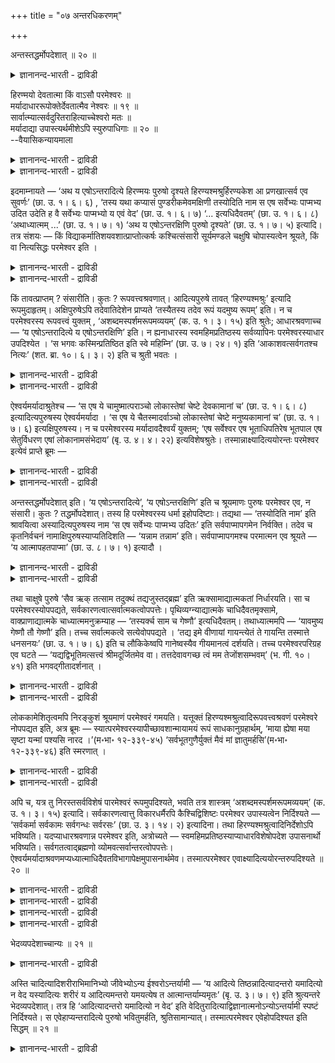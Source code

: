 +++
title = "०७ अन्तरधिकरणम्"

+++

अन्तस्तद्धर्मोपदेशात् ॥ २० ॥  
<details><summary>ज्ञानानन्द-भारती - द्राविडी</summary>

अन्दस्तत्तर्मोबदेसात् ॥ २० ॥
</details>

हिरण्मयो देवतात्मा किं वाऽसौ परमेश्वरः ॥  
मर्यादाधाररूपोक्तेर्देवतात्मैव नेश्वरः ॥ १९ ॥  
सार्वात्म्यात्सर्वदुरितराहित्याच्चेश्वरो मतः ॥  
मर्यादाद्या उपास्त्यर्थमीशेऽपि स्युरुपाधिगाः ॥ २० ॥  
--वैयासिकन्यायमाला

<details><summary>ज्ञानानन्द-भारती - द्राविडी</summary>

हिरण्मयर् (तङ्गत्तैप् पोल् पिरगासिप्पवर्) ऎऩ्बदु तेवदा स्वरूबमायुळ्ळवरा? अल्लदु इवरुक्कुम् मेलाऩ ईसुवररा? ऎल्लै, आदारम्, रूबम् इवै सॊल्लप् पट्टिरुप्पदाल् तेवदात्मादाऩ्, ईसुवरर् अल्ल।
</details>

<details><summary>ज्ञानानन्द-भारती - द्राविडी</summary>

ऎल्लावऱ्ऱिऱ्कुम् आत्मावायिरुक्कुम् तऩ्मै युळ्ळ तिऩालुम, ऎन्द विद तोषमुमऱ्ऱ तऩ्मैयुळ्ळदालुम् ईसुवरर्दाऩ् ऎऩ्ऱु तीर्माऩिक्कप् पडुगिऱदु। ऎल्लै मुदलि यवै ईसुवररिडत्तिलुम, उबासऩै सॆय्य वेण्डियदऱ्काग उबादिगळिलुळ्ळवैयाग एऱ्पडलाम्।
</details>

इदमाम्नायते — ‘अथ य एषोऽन्तरादित्ये हिरण्मयः पुरुषो दृश्यते हिरण्यश्मश्रुर्हिरण्यकेश आ प्रणखात्सर्व एव सुवर्णः’ (छा. उ. १। ६। ६) , ‘तस्य यथा कप्यासं पुण्डरीकमेवमक्षिणी तस्योदिति नाम स एष सर्वेभ्यः पाप्मभ्य उदित उदेति ह वै सर्वेभ्यः पाप्मभ्यो य एवं वेद’ (छा. उ. १। ६। ७) ‘... इत्यधिदैवतम्’ (छा. उ. १। ६। ८) ‘अथाध्यात्मम् ...’ (छा. उ. १। ७। १) ‘अथ य एषोऽन्तरक्षिणि पुरुषो दृश्यते’ (छा. उ. १। ७। ५) इत्यादि। तत्र संशयः — किं विद्याकर्मातिशयवशात्प्राप्तोत्कर्षः कश्चित्संसारी सूर्यमण्डले चक्षुषि चोपास्यत्वेन श्रूयते, किं वा नित्यसिद्धः परमेश्वर इति ।

<details><summary>ज्ञानानन्द-भारती - द्राविडी</summary>

(सान्दोक्य उबनिषत्तिल् मुदलावदु अत्या यत्तिल् 'पुळ्ळिऩ्' ऎऩ्ऱु आरम्बित्तु आदित्य मण्डलत्तिलुम्, कण्णिलुम् ओर् पुरुषऩै उबासिक् कुम्बडियाग सॊल्लियिरुक्किऱदु। अदु इन्द अदिगरणत् तिऱ्कु विषयम्। इन्द पुरुषऩ् जीवऩा? परमेस्वरऩा ऎऩ्ऱु सन्देहम्। उरुवम्, आदारम्, ऎल्लै मुदलियदु सॊल्लियिरुप्पदाल् इवै प्रह्मत्तिऱ्कुक् किडैया ताऩदाल् तेवदा उरुवम् कॊण्ड जीवऩ् ऎऩ्ऱु पूर्वबक्षम्। ऎल्लामाग इरुप्पदु, ऎल्लाप् पाबङ्गळु मऱ्ऱदु। इवै ईसुवरऩिडम्दाऩ् पॊरुन्दुम् जीवऩिडम् पॊरुन्दादु। आगैयाल् इन्दप् पुरुषऩ् ईसुवरऩ्दाऩ्। उरुवम्, आदारम्, ऎल्लै मुदलियवै उबादियैयॊट्टि उबासऩत्तिऱ्काग ईसुवरऩिडत्तिलुम् काणप्पडलाम्)।
</details>

<details><summary>ज्ञानानन्द-भारती - द्राविडी</summary>

"पिऱगु ऎन्द इवर् आदित्यऩुक्कु उळ्ळे स्वर्णमयमाय्, स्वर्णमीसैयुडऩ्, स्वर्ण केसत् तुडऩ्, नगम् वरैयिल् ऎल्लामे स्वर्णमाय्, पुरुषर् काणप्पडुगिऱारो। कबियिऩ् आसऩम् ऎप्पडियो अप्पडियुळ्ळ सॆन्दामरैबोल अवरुडैय कण्गळ्; अवरुक्कु उत् (मेलुळ्ळवर्) ऎऩ्ऱु पॆयर्; अन्द इवर् ऎल्ला पाबङ्गळिलिरुन्दुम् मेल् पोऩवर्। ऎवऩ् इव्विदम् अऱिगिऱाऩो अवऩुम् निच्चयमाग ऎल्ला पाबङ्गळिलिरुन्दुम् मेल् पोगिऱाऩ् ऎऩ्ऱु तेवदा विषयमाग" (सान् १-६-६, ७, ८) ऎऩ्ऱुम्, "इऩि सरीर विषयमाग। ऎन्द इवर् कण्णिल् उळ्ळे पुरुषर् काणप्पडुगिऱारो" (सान्।१-१-७, ५) ऎऩ्ऱुम् इदु सॊल्लप्पडुगिऱदु। अङ्गे संसयम्: सेषमाऩ वित्यै कर्माक्कळिऩ् वसत्तिऩाल् मेऩ्मै अडैन्दुळ्ळ ऒरु संसारि सूर्यमण्डलत्तिलुम् कण्णिलुम् उबासिक् कप्पड वेण्डियवरागच् चॊल्लप्पडुगिऱारा? अल्लदु ऎप्पॊऴुदुम् निलैत्तिरुक्कुम् परमात्मावा? ऎऩ्ऱु।
</details>

किं तावत्प्राप्तम् ? संसारीति। कुतः ? रूपवत्त्वश्रवणात्। आदित्यपुरुषे तावत् ‘हिरण्यश्मश्रुः’ इत्यादि रूपमुदाहृतम्। अक्षिपुरुषेऽपि तदेवातिदेशेन प्राप्यते ‘तस्यैतस्य तदेव रूपं यदमुष्य रूपम्’ इति। न च परमेश्वरस्य रूपवत्त्वं युक्तम् , ‘अशब्दमस्पर्शमरूपमव्ययम्’ (क. उ. १। ३। १५) इति श्रुतेः; आधारश्रवणाच्च — ‘य एषोऽन्तरादित्ये य एषोऽन्तरक्षिणि’ इति। न ह्यनाधारस्य स्वमहिमप्रतिष्ठस्य सर्वव्यापिनः परमेश्वरस्याधार उपदिश्येत । ‘स भगवः कस्मिन्प्रतिष्ठित इति स्वे महिम्नि’ (छा. उ. ७। २४। १) इति ‘आकाशवत्सर्वगतश्च नित्यः’ (शत. ब्रा. १०। ६। ३। २) इति च श्रुती भवतः ।

<details><summary>ज्ञानानन्द-भारती - द्राविडी</summary>

पूर्वबक्षम्: ऎदु न्यायम्? संसारि ऎऩ्ऱु, एऩ्? रूबमुडैयवराग सॊल्लियिरुप्पदाल्। आदित्य पुरुष विषयत्तिल् स्वर्णमयमाऩ मीसैयुळ्ळवऩ् ऎऩ्बदु मुदलिय रूबम् सॊल्लप्पट्टेयिरुक्किऱदु। कण्णिलुळ्ळ पुरुषऩ् विषयत्तिल् “अवरुक्कु ऎन्द रूबमो अदुवे इन्द अवरुक्कुम् रूबम्" ऎऩ्ऱु अदे रूबम् अदिदेसत्तिऩाल् किडैक्किऱदु। "सप्तमऱ्ऱदु, स्पर्समऱ्ऱदु, रूबमऱ्ऱदु, नासमऱ्ऱदु" (काडग।१-३-१५) ऎऩ्ऱ सुरुदियिऩाल् परमेसुवररुक्कु रूबमुळ्ळ तऩ्मै पॊरुन्दादु।
</details>

<details><summary>ज्ञानानन्द-भारती - द्राविडी</summary>

आदारम् सॊल्लियिरुप्पदालुम्: "ऎन्द इवर् आदित्यऩिल् उळ्ळे”, “ऎन्द इवर् कण्णिल् उळ्ळे" ऎऩ्ऱु। आदारमऱ्ऱवराय्, तऩ् महिमैयिलेये निलैत्तवराय्, ऎल्लावऱ्ऱैयुम् वियाबिप्पवरायुळ्ळ परमेसुवररुक्कु आदारम् उबदेसिक्कप्पडमाट्टादु। “हे पगवऩ्, अवर् ऎदिल् निलैत्तिरुक्किऱार् ऎऩ्ऱु ; तऩ् महिमैयिल्" (सान् ७-२४-१) ऎऩ्ऱुम्, “आगासत्तैप्पोल ऎङ्गुमुळ्ळवर् नित्यर्" ऎऩ्ऱुम् सुरुदिगळ् इरुक्किऩ्ऱऩ।
</details>

ऐश्वर्यमर्यादाश्रुतेश्च — ‘स एष ये चामुष्मात्पराञ्चो लोकास्तेषां चेष्टे देवकामानां च’ (छा. उ. १। ६। ८) इत्यादित्यपुरुषस्य ऐश्वर्यमर्यादा । ‘स एष ये चैतस्मादर्वाञ्चो लोकास्तेषां चेष्टे मनुष्यकामानां च’ (छा. उ. १। ७। ६) इत्यक्षिपुरुषस्य। न च परमेश्वरस्य मर्यादावदैश्वर्यं युक्तम्; ‘एष सर्वेश्वर एष भूताधिपतिरेष भूतपाल एष सेतुर्विधरण एषां लोकानामसंभेदाय’ (बृ. उ. ४। ४। २२) इत्यविशेषश्रुतेः। तस्मान्नाक्ष्यादित्ययोरन्तः परमेश्वर इत्येवं प्राप्ते ब्रूमः —

<details><summary>ज्ञानानन्द-भारती - द्राविडी</summary>

ऐसुवर्यत्तिऱ्कु ऎल्लै सॊल्लियिरुप्पदालुम्, “अदऱ्कु अप्पाल् ऎन्द लोगङ्गळ् उण्डो, अवैगळुक्कुम् तेवर्गळुडैय कामऩैक्कुळ्ळ विषयङ्गळुक्कुम् अन्द इवर् आळुबवराय् इरुक्किऱार्” ऎऩ्ऱु आदित्य पुरुषऩुडैय ऐसुवर्यत्तिऱ्कु ऎल्लै; “इदऱ्कु इप्पाल् ऎन्द लोगङ्गळ् उण्डो अवैगळुक्कुम्, मऩुष्यर्गळुडैय कामऩैक्कुळ्ळ विषयङ्गळुक्कुम् अन्द इवर् आळुबवराय् इरुक्किऱार्” ऎऩ्ऱु अक्षि (कण्णिलुळ्ळ) पुरुषऩुडैय ऐसुवर्यत्तिऱ्कु ऎल्लै। परमेसुवररुक्को ऎल्लै युडैय ऐसुवर्यम् युक्तमागादु। “इवर् ऎल्लावऱ्ऱिऱ्कुम् ईसुवरर्, ऎल्लाप्पिराणिगळुक्कुम् अदिबदि, ऎल्लाप् पिराणिगळैयुम् परिबालिप्पवर्, इवर् नऩ्गु ताङ्गुम् अणै। इन्द उलगङ्गळ् कलन्दुविडामल् इरुप्पदऱ्काग" (पिरुहत् ४-४-२२) ऎऩ्ऱु पॊदुवाग सुरुदि इरुप्पदाल्।
</details>

<details><summary>ज्ञानानन्द-भारती - द्राविडी</summary>

आगैयाल् कण् आदित्यऩ् इवैगळिल् उळ्ळेयिरुप्पदु परमेसुवरर् इल्लै।
</details>

अन्तस्तद्धर्मोपदेशात् इति। ‘य एषोऽन्तरादित्ये’, ‘य एषोऽन्तरक्षिणि’ इति च श्रूयमाणः पुरुषः परमेश्वर एव, न संसारी। कुतः ? तद्धर्मोपदेशात्। तस्य हि परमेश्वरस्य धर्मा इहोपदिष्टाः। तद्यथा — ‘तस्योदिति नाम’ इति श्रावयित्वा अस्यादित्यपुरुषस्य नाम ‘स एष सर्वेभ्यः पाप्मभ्य उदितः’ इति सर्वपाप्मापगमेन निर्वक्ति। तदेव च कृतनिर्वचनं नामाक्षिपुरुषस्याप्यतिदिशति — ‘यन्नाम तन्नाम’ इति। सर्वपाप्मापगमश्च परमात्मन एव श्रूयते — ‘य आत्मापहतपाप्मा’ (छा. उ. ८। ७। १) इत्यादौ ।

<details><summary>ज्ञानानन्द-भारती - द्राविडी</summary>

सित्तान्दम्: ऎऩ्ऱु इव्विदम् एऱ्पडुम्बोदु सॊल्गिऱोम्। 'उळ्ळेयिरुप्पवर्, (परमेसुवरर्) अवरुडैय तर्मम् उबदेसित्तु इरुप्पदाल्’, ‘ऎन्द इवर् आदित्यऩिल् उळ्ळे' 'ऎन्द इवर् कण्णिल् उळ्ळे' ऎऩ्ऱुम् सॊल्लप्पडुम् पुरुषर् परमेसुवरर्दाऩ्, संसारियल्ल। एऩ्? 'अवरुडैय तर्मम् उबदेसिक् कप्पट्टिरुप्पदाल्”, अन्दप् परमेसुवररुडैय धर्मङ्गळ् अल्लवा इङ्गे उबदेसिक्कप्पट्टिरुक्किऩ्ऱऩ?
</details>

<details><summary>ज्ञानानन्द-भारती - द्राविडी</summary>

अदु ऎप्पडियॆऩ्ऱाल्, ‘अवरुक्कु उत् ऎऩ्ऱु पॆयर्' ऎऩ्ऱु इन्द आदित्य पुरुषऩुडैय पॆयरै सॊल्लिविट्टु, “अन्द इवर् ऎल्ला पाबङ्गळिलिरुन्दुम् मेल् पोऩवर्” ऎऩ्ऱु ऎल्ला पाबङ्गळुम् पोऩवराग ऎडुत्तुच्चॊल्गिऱदु। ऎडुत्तुच् चॊऩ्ऩ अन्द पॆयरैये अक्षिबुरुषऩुक्कु ‘ऎदु (अवरुक्कु) पॆयरो अदुवे (इवरुक्कु) पॆयर्' ऎऩ्ऱु अदिदेसम् सॆय्गिऱदु। ऎल्लाप् पाबङ्गळुम् विलगियिरुप्पदो परमात्मा विऱ्कुत्ताऩ् सॊल्लप् पट्टिरुक्किऱदु। ‘ऎन्द आत्मा पाबम् विलगिऩवरो' (सान्।८-७-१) ऎऩ्बदु मुदलियदिल्।
</details>

तथा चाक्षुषे पुरुषे ‘सैव ऋक् तत्साम तदुक्थं तद्यजुस्तद्ब्रह्म’ इति ऋक्सामाद्यात्मकतां निर्धारयति। सा च परमेश्वरस्योपपद्यते, सर्वकारणत्वात्सर्वात्मकत्वोपपत्तेः। पृथिव्यग्न्याद्यात्मके चाधिदैवतमृक्सामे, वाक्प्राणाद्यात्मके चाध्यात्ममनुक्रम्याह — ‘तस्यर्क्च साम च गेष्णौ’ इत्यधिदैवतम्। तथाध्यात्ममपि — ‘यावमुष्य गेष्णौ तौ गेष्णौ’ इति। तच्च सर्वात्मकत्वे सत्येवोपपद्यते । ‘तद्य इमे वीणायां गायन्त्येतं ते गायन्ति तस्मात्ते धनसनयः’ (छा. उ. १। ७। ६) इति च लौकिकेष्वपि गानेष्वस्यैव गीयमानत्वं दर्शयति। तच्च परमेश्वरपरिग्रह एव घटते — ‘यद्यद्विभूतिमत्सत्त्वं श्रीमदूर्जितमेव वा। तत्तदेवावगच्छ त्वं मम तेजोंशसम्भवम्’ (भ. गी. १०। ४१) इति भगवद्गीतादर्शनात् ।

<details><summary>ज्ञानानन्द-भारती - द्राविडी</summary>

अप्पडिये कण्णिलुळ्ळ पुरुषर् विषयमाय् ‘अदुदाऩ् रिक्, अदुसामम्, अदु उक्तम्, अदु यजुस्, अदु पिरह्मम्' ऎऩ्ऱु रुक्, सामम् मुदलिय तऩ्मैयुळ्ळदै तीर्माऩिक्किऱदु; अदु परमेसुवररिडम् पॊरुन्दुम्, ऎल्लावऱ्ऱिऱ्कुम् कारणमायिरुप्पदाल् ऎल्लामायु मिरुक्कुम् तऩ्मै पॊरुन्दुमादलाल् तेवर् सम्बन्दमाग रिक्कैयुम्, सामत्तैयुम्, पिरुदिवी अक्ऩि मुदलाऩ स्वरूबमागवुम् सरीर सम्बन्दमाग वाक्कु, पिराणऩ् मुदलाऩ स्वरूबमागवुम् आरम्बित्तु 'अवरुक्कु रिक्कुम्, साममुम् केष्णम्' ऎऩऱु तेवदा सम्बन्दम्, अप्पडिये सरीर सम्बन्दमुम् 'अवरुक्कुम् ऎन्द इरण्डुम् केष्णमो अवै (इवरुक्कुम्) केष्णम्' ऎऩ्ऱु इदुवुम् ऎल्लावऱ्ऱिऱ्कुमे आत्मावा यिरुप् पवरिडत्तिल् ताऩ् पॊरुन्दुम्।
</details>

<details><summary>ज्ञानानन्द-भारती - द्राविडी</summary>

‘आगैयाल् ऎन्द इवर्गळ् वीणैयिल् काऩम् सॆय्गिऱार्गळो, अवर्गळ् इवरै काऩम् सॆय्गिऱार्गळ्। आगैयाल् अवर्गळ् सॆल्वमुळ्ळवर्गळाग इरुक्किऱार्गळ्' (सान्। १-७-६) ऎऩ्ऱु उलगत्तिलुळ्ळ काऩङ्गळिल् कूड इवरुक्के पाडप्पडुम् तऩ्मैयैक् काट्टुगिऱदु। अदुवुम् परमेसुवरऩ् ऎऩऱु ऎडुत्तुक्कॊण्डाल्दाऩ् पॊरुन्दुम्। 'ऎन्द ऎन्द पिराणि महिमैयुळ्ळदायो, सॆल्वमुळ्ळदायो, पलमुळ्ळ तायो इरुक्किऱदो, अदु अदु ऎऩ्ऩुडैय तेजसिऩ् अंसत्तिऩाल् एऱ्पट्टदुदाऩ् ऎऩ्ऱु नी अऱिन्दुगॊळ्' (कीदै १०-४१) ऎऩ्ऱु पगवत्कीदैयिल् काणुवदाल्।
</details>

लोककामेशितृत्वमपि निरङ्कुशं श्रूयमाणं परमेश्वरं गमयति। यत्तूक्तं हिरण्यश्मश्रुत्वादिरूपवत्त्वश्रवणं परमेश्वरे नोपपद्यत इति, अत्र ब्रूमः — स्यात्परमेश्वरस्यापीच्छावशान्मायामयं रूपं साधकानुग्रहार्थम्, ‘माया ह्येषा मया सृष्टा यन्मां पश्यसि नारद ।’(म॰भा॰ १२-३३९-४५) ‘सर्वभूतगुणैर्युक्तं मैवं मां ज्ञातुमर्हसि’(म॰भा॰ १२-३३९-४६) इति स्मरणात् ।

<details><summary>ज्ञानानन्द-भारती - द्राविडी</summary>

लोगङ्गळ् कामङ्गळ् इवैगळै आळुबवरा यिरुक्कुम् तऩ्मैयुम् निरङ्गुसमाग (तडैयऩ्ऩियिल् पिऱरुक्कु अदीऩमिल्लामल्) सॆल्लप्पडुवदुम् परमेसु वररैये अऱिविक्किऱदु।
</details>

<details><summary>ज्ञानानन्द-भारती - द्राविडी</summary>

स्वर्णमीसैयुडैयदु मुदलिय रूबम् सॊल्लि यिरुप्पदु परमेसुवररिडत्तिल् पॊरुन्दादु ऎऩ्ऱु ऎदु सॊल्लप्पडुगिऱदो, अव्विषयत्तिल् सॊल्गिऱोम्: परमेसुवररुक्कुक्कूड इष्टप्पट्टाल् सादगर्गळिऩ् अऩुक्रहत्तिऩ् पॊरुट्टु मायामयमाऩ रूबम् इरुक्कलाम्। “हे नारदा, ऎल्लाप् पिराणिगळुडैय कुणङ्गळोडु सेर्न्ददाग ऎप्पडि ऎऩ्ऩैप् पार्क्किऱायो, इदुवो ऎऩ्ऩाल् स्रुष्टिक्कप् पट्टिरुक्कुम् मायै; ऎऩ्ऩै इव्विदमे ऎऩ्ऱु निऩैत्तुविडादे" ऎऩ्ऱु स्मरिक्कप्पट्टिरुप्पदाल्,
</details>

अपि च, यत्र तु निरस्तसर्वविशेषं पारमेश्वरं रूपमुपदिश्यते, भवति तत्र शास्त्रम् ‘अशब्दमस्पर्शमरूपमव्ययम्’ (क. उ. १। ३। १५) इत्यादि। सर्वकारणत्वात्तु विकारधर्मैरपि कैश्चिद्विशिष्टः परमेश्वर उपास्यत्वेन निर्दिश्यते — ‘सर्वकर्मा सर्वकामः सर्वगन्धः सर्वरसः’ (छा. उ. ३। १४। २) इत्यादिना। तथा हिरण्यश्मश्रुत्वादिनिर्देशोऽपि भविष्यति। यदप्याधारश्रवणान्न परमेश्वर इति, अत्रोच्यते — स्वमहिमप्रतिष्ठस्याप्याधारविशेषोपदेश उपासनार्थो भविष्यति। सर्वगतत्वाद्ब्रह्मणो व्योमवत्सर्वान्तरत्वोपपत्तेः। ऐश्वर्यमर्यादाश्रवणमप्यध्यात्माधिदैवतविभागापेक्षमुपासनार्थमेव। तस्मात्परमेश्वर एवाक्ष्यादित्ययोरन्तरुपदिश्यते ॥ २० ॥

<details><summary>ज्ञानानन्द-भारती - द्राविडी</summary>

मेलुम्, ऎङ्गे ऎव्विद विसेषमुमऱ्ऱ परमेसुवररुडैय रूबम् उबदेसिक्कप्पडुगिऱदो, अङ्गे "सप्तमऱ्ऱदु, स्पर्समऱ्ऱदु, रूबमऱ्ऱदु, नासमऱ्ऱदु" ऎऩ्बदु मुदलाऩ सास्तिरम् इरुक्कुम्। ऎल्लावऱ्ऱिऱ्कुम् कारणमायिरुप्पदिऩाल्, सिल विगारङ्गळिऩ् तर्मङ्गळुडऩुम् कूडिऩवराग, परमेसुवरर् उबासिक्क वेण्डियवरागक् कुऱिप्पिडप्पडुगिऱार्, "ऎल्ला कर्मावुमुळ्ळवर्; ऎल्लाक् कामङ्गळुमुळ्ळवर्, ऎल्ला कन्दमुमुळ्ळवर्, ऎल्ला रसमुमुळ्ळवर्" (सान्। ३-१४-२) ऎऩ्बदु मुदलियदाल्, अव्विदमे स्वर्णमीसैयुडैयदु मुदलियदैक् कुऱिप्पिडुवदुम् इरुक्कुम्।
</details>

<details><summary>ज्ञानानन्द-भारती - द्राविडी</summary>

आदारम् सॊल्लप्पट्टिरुप्पदालुम् परमेसुवरर् इल्लै ऎऩ्बदु ऎदुवो, अव्विषयत्तिल् सॊल्गिऱोम्। तऩ् महिमैयिल् निलैत्तिरुप्पवरुक्कुक्कूड उबासऩैक्काग विसेषमाऩ आदारत्तै उबदेसिप्पदु उणडु, पिरह्मम् आगासम्बोल ऎङ्गुमिरुप्पदाल् ऎल्लावऱ्ऱिऱ्कुम् उळ्ळेयिरुक्कुम् तऩ्मैयुम् पॊरुन्दक्कूडियदाल्।
</details>

<details><summary>ज्ञानानन्द-भारती - द्राविडी</summary>

ऐसुवर्यत्तिऱ्कु ऎल्लै सॊल्लियिरुप्पदुम्गूड उबासऩैक्कागवे अत्यात्मम् अदिदैवदमॆऩ्ऱु पिरिप्पदै अबेक्षित्तु एऱ्पट्टदु।
</details>

<details><summary>ज्ञानानन्द-भारती - द्राविडी</summary>

आगैयाल् परमेसुवरर्दाऩ् कण्णिलुम् आदित्यऩिडत्तिलुम् उळ्ळे इरुप्पदाग उबदेसिक् कप्पट्टिरुक्किऱदु।
</details>

भेदव्यपदेशाच्चान्यः ॥ २१ ॥  
<details><summary>ज्ञानानन्द-भारती - द्राविडी</summary>

पेदव्यबदेसाच्चान्य: ॥ २१ ॥
</details>

अस्ति चादित्यादिशरीराभिमानिभ्यो जीवेभ्योऽन्य ईश्वरोऽन्तर्यामी — ‘य आदित्ये तिष्ठन्नादित्यादन्तरो यमादित्यो न वेद यस्यादित्यः शरीरं य आदित्यमन्तरो यमयत्येष त आत्मान्तर्याम्यमृतः’ (बृ. उ. ३। ७। ९) इति श्रुत्यन्तरे भेदव्यपदेशात्। तत्र हि ‘आदित्यादन्तरो यमादित्यो न वेद’ इति वेदितुरादित्याद्विज्ञानात्मनोऽन्योऽन्तर्यामी स्पष्टं निर्दिश्यते। स एवेहाप्यन्तरादित्ये पुरुषो भवितुमर्हति, श्रुतिसामान्यात्। तस्मात्परमेश्वर एवेहोपदिश्यत इति सिद्धम् ॥ २१ ॥

<details><summary>ज्ञानानन्द-भारती - द्राविडी</summary>

‘ऎवर् आदित्यऩिल् इरुन्दु कॊण्डु, आदित्यऩै विड उळ्ळे, ऎवरै आदित्यऩ् अऱिवदिल्लैयो, ऎवरुक्कु आदित्यऩ् सरीरमो, ऎवर् उळ्ळेयिरुन्दु आदित्यऩै नियमऩम् सॆय्गिऱारो, इवर् उऩ्ऩुडैय आत्मा, अन्दर्यामी, मरणमऱ्ऱवर्' (पिरुहत् ३-७-९) ऎऩ्ऱु वेऱु सुरुदियिल् वेऱ्ऱुमै कुऱिप्पिडप् पट्टिरुप्पदाल्, आदित्यऩ् मुदलाऩ सरीरङ्गळै अबिमाऩिक्कुम् जीवर्गळुक्कु वेऱाग अन्दर्यामियाग ईसुवरर् इरुक्किऱार्। अङ्गेयो 'आदित्य ऩैविड उळ्ळे, ऎवरै आदित्यऩ् अऱिवदिल्लैयो' ऎऩ्ऱु अऱिबवऩागिय विक्ञाऩात्मावाऩ (जीवऩाऩ) आदित्यऩुक्कु वेऱाग अन्दर्यामी तॆळिवागक् कुऱिप्पिडप्पडुगिऱार्। सुरुदिगळ् समाऩमायिरुप्पदाल् इङ्गेयुम् कूड अवरेदाऩ् आदित्यऩिल् उळ्ळ पुरुषराग इरुप्पदु न्यायम्। आगैयाल् परमेसुवरर्दाऩ् इङ्गे कुऱिप्पिडप्पडुगिऱार् ऎऩ्बदु सित्तम्।
</details>

